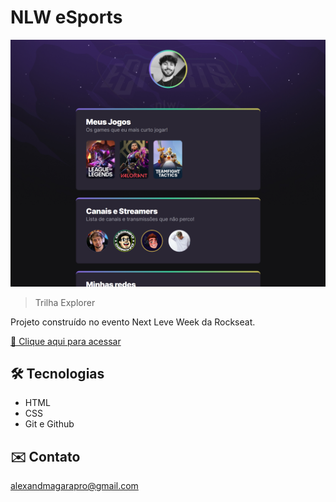 # NLW eSports

![preview](./.github/preview.png)

> Trilha Explorer

Projeto construído no evento Next Leve Week da Rockseat.

[🔗 Clique aqui para acessar](https://alexandmag.github.io/nlw-esports)

## 🛠️ Tecnologias

- HTML
- CSS
- Git e Github

## ✉️ Contato

alexandmagarapro@gmail.com
